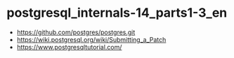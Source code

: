 # postgresql_internals-14_parts1-3_en 

- https://github.com/postgres/postgres.git
- https://wiki.postgresql.org/wiki/Submitting_a_Patch
- https://www.postgresqltutorial.com/
